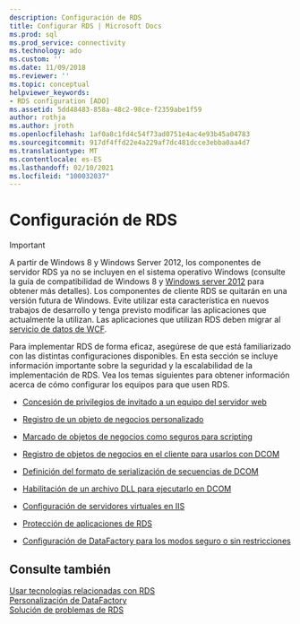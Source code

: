 ```yaml
---
description: Configuración de RDS
title: Configurar RDS | Microsoft Docs
ms.prod: sql
ms.prod_service: connectivity
ms.technology: ado
ms.custom: ''
ms.date: 11/09/2018
ms.reviewer: ''
ms.topic: conceptual
helpviewer_keywords:
- RDS configuration [ADO]
ms.assetid: 5dd48483-858a-48c2-98ce-f2359abe1f59
author: rothja
ms.author: jroth
ms.openlocfilehash: 1af0a8c1fd4c54f73ad0751e4ac4e93b45a04783
ms.sourcegitcommit: 917df4ffd22e4a229af7dc481dcce3ebba0aa4d7
ms.translationtype: MT
ms.contentlocale: es-ES
ms.lasthandoff: 02/10/2021
ms.locfileid: "100032037"
---
```

# <a name="configuring-rds"></a>Configuración de RDS
> [!IMPORTANT]
>  A partir de Windows 8 y Windows Server 2012, los componentes de servidor RDS ya no se incluyen en el sistema operativo Windows (consulte la guía de compatibilidad de Windows 8 y [Windows server 2012](https://www.microsoft.com/download/details.aspx?id=27416) para obtener más detalles). Los componentes de cliente RDS se quitarán en una versión futura de Windows. Evite utilizar esta característica en nuevos trabajos de desarrollo y tenga previsto modificar las aplicaciones que actualmente la utilizan. Las aplicaciones que utilizan RDS deben migrar al [servicio de datos de WCF](/dotnet/framework/wcf/).  
  
 Para implementar RDS de forma eficaz, asegúrese de que está familiarizado con las distintas configuraciones disponibles. En esta sección se incluye información importante sobre la seguridad y la escalabilidad de la implementación de RDS. Vea los temas siguientes para obtener información acerca de cómo configurar los equipos para que usen RDS.  
  
-   [Concesión de privilegios de invitado a un equipo del servidor web](./granting-guest-privileges-to-a-web-server-computer.md)  
  
-   [Registro de un objeto de negocios personalizado](./registering-a-custom-business-object.md)  
  
-   [Marcado de objetos de negocios como seguros para scripting](./marking-business-objects-as-safe-for-scripting.md)  
  
-   [Registro de objetos de negocios en el cliente para usarlos con DCOM](./registering-business-objects-on-the-client-for-use-with-dcom.md)  
  
-   [Definición del formato de serialización de secuencias de DCOM](./setting-dcom-stream-marshaling-format.md)  
  
-   [Habilitación de un archivo DLL para ejecutarlo en DCOM](./enabling-a-dll-to-run-on-dcom.md)  
  
-   [Configuración de servidores virtuales en IIS](./configuring-virtual-servers-on-iis.md)  
  
-   [Protección de aplicaciones de RDS](./securing-rds-applications.md)  
  
-   [Configuración de DataFactory para los modos seguro o sin restricciones](./configuring-datafactory-for-safe-or-unrestricted-modes.md)  
  
## <a name="see-also"></a>Consulte también  
 [Usar tecnologías relacionadas con RDS](./using-related-technologies-with-rds.md)   
 [Personalización de DataFactory](./datafactory-customization.md)   
 [Solución de problemas de RDS](./troubleshooting-rds.md)